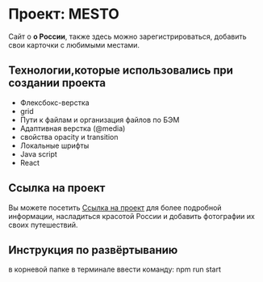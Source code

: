 # Проект: MESTO

Сайт о **о России**, также здесь можно зарегистрироваться, добавить свои карточки с любимыми местами.

## Технологии,которые использовались при создании проекта
- Флексбокс-верстка
- grid
- Пути к файлам и организация файлов по БЭМ
- Адаптивная верстка (@media)
- свойства opacity и transition
- Локальные шрифты
- Java script
- React



## Ссылка на проект
Вы можете посетить [Ссылка на проект](https://dobrynyaantonov.github.io/react-mesto-auth/) для более подробной информации, насладиться красотой России и добавить фотографии их своих путешествий.


## Инструкция по развёртыванию
в корневой папке в терминале ввести команду: npm run start